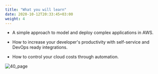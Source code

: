 ```yaml
---
title: "What you will learn"
date: 2020-10-12T20:33:45+03:00
weight: 4
---
```


* A simple approach to model and deploy complex applications in AWS.

* How to increase your developer's productivity with self-service and DevOps ready integrations.

* How to control your cloud costs through automation.

 ![40_page](/images/intro/graduate.png)
